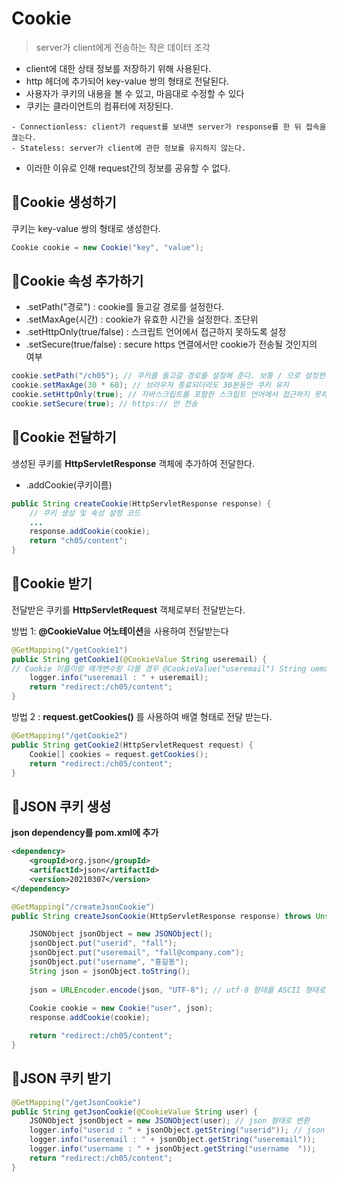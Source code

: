 
# Cookie
> server가 client에게 전송하는 작은 데이터 조각
- client에 대한 상태 정보를 저장하기 위해 사용된다.
- http 헤더에 추가되어 key-value 쌍의 형태로 전달된다.
- 사용자가 쿠키의 내용을 볼 수 있고, 마음대로 수정할 수 있다
- 쿠키는 클라이언트의 컴퓨터에 저장된다.
```
- Connectionless: client가 request를 보내면 server가 response를 한 뒤 접속을 끊는다.
- Stateless: server가 client에 관한 정보를 유지하지 않는다.
```
- 이러한 이유로 인해 request간의 정보를 공유할 수 없다. 

## 🍪Cookie 생성하기
쿠키는 key-value 쌍의 형태로 생성한다.
```java
Cookie cookie = new Cookie("key", "value");
```

## 🍩Cookie 속성 추가하기
- .setPath("경로") : cookie를 들고갈 경로를 설정한다.
- .setMaxAge(시간) : cookie가 유효한 시간을 설정한다. 초단위
- .setHttpOnly(true/false) : 스크립트 언어에서 접근하지 못하도록 설정
- .setSecure(true/false) : secure https 연결에서만 cookie가 전송될 것인지의 여부
```java
cookie.setPath("/ch05"); // 쿠키를 들고갈 경로를 설정해 준다. 보통 / 으로 설정한다.
cookie.setMaxAge(30 * 60); // 브라우저 종료되더라도 30분동안 쿠키 유지
cookie.setHttpOnly(true); // 자바스크립트를 포함한 스크립트 언어에서 접근하지 못하도록 설정.
cookie.setSecure(true); // https:// 만 전송
```

## 🎂Cookie 전달하기
생성된 쿠키를 **HttpServletResponse** 객체에 추가하여 전달한다.
- .addCookie(쿠키이름)
```java
public String createCookie(HttpServletResponse response) {
	// 쿠키 생성 및 속성 설정 코드
	...
	response.addCookie(cookie);
	return "ch05/content";
}
```
## 🍰Cookie 받기
전달받은 쿠키를 **HttpServletRequest** 객체로부터 전달받는다.

방법 1: **@CookieValue 어노테이션**을 사용하여 전달받는다
```java
@GetMapping("/getCookie1")
public String getCookie1(@CookieValue String useremail) {
// Cookie 이름이랑 매개변수랑 다를 경우 @CookieValue("useremail") String uemail 로 사용가능
	logger.info("useremail : " + useremail);
	return "redirect:/ch05/content";
}
```

방법 2 : **request.getCookies()** 를 사용하여 배열 형태로 전달 받는다.

```java
@GetMapping("/getCookie2")
public String getCookie2(HttpServletRequest request) {
	Cookie[] cookies = request.getCookies();
	return "redirect:/ch05/content";
}
```

## 🧁JSON 쿠키 생성
**json dependency를 pom.xml에 추가**
```xml
<dependency>
	<groupId>org.json</groupId>
	<artifactId>json</artifactId>
	<version>20210307</version>
</dependency>
```
```java
@GetMapping("/createJsonCookie")
public String createJsonCookie(HttpServletResponse response) throws UnsupportedEncodingException {

	JSONObject jsonObject = new JSONObject();
	jsonObject.put("userid", "fall");
	jsonObject.put("useremail", "fall@company.com");
	jsonObject.put("username", "홍길동");
	String json = jsonObject.toString();
	
	json = URLEncoder.encode(json, "UTF-8"); // utf-8 형태를 ASCII 형태로 인코딩
	
	Cookie cookie = new Cookie("user", json);
	response.addCookie(cookie);

	return "redirect:/ch05/content";
}
```

## 🍫JSON 쿠키 받기
```java
@GetMapping("/getJsonCookie")
public String getJsonCookie(@CookieValue String user) {
	JSONObject jsonObject = new JSONObject(user); // json 형태로 변환
	logger.info("userid : " + jsonObject.getString("userid")); // json value 얻어오기
	logger.info("useremail : " + jsonObject.getString("useremail"));
	logger.info("username : " + jsonObject.getString("username	"));
	return "redirect:/ch05/content";
}
```